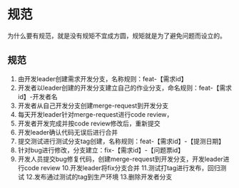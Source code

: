 # 规范

为什么要有规范，就是没有规矩不宜成方圆，规矩就是为了避免问题而设立的。

## 规范
1. 由开发leader创建需求开发分支，名称规则：feat-【需求id】
2. 开发者以leader创建的开发分支建立自己的作业分支，命名规则：feat-【需求id】-开发者名
3. 开发者从自己开发分支创建merge-request到开发分支
4. 每天开发leader针对merge-request进行code review，
5. 开发者开发完成并按code review修改后，重新提交
6. 开发leader确认代码无误后进行合并
7. 提交测试进行测试分支tag创建，名称规则：feat-【需求id】-【提测日期】
8. 针对bug进行修改，分支建立：fix-【需求id】-【问题票id】
9. 开发人员提交bug修复代码，创建merge-request到开发分支，开发leader进行code review
10.开发leader将fix分支合并
11.测试打tag进行发布，回归测试
12.发布通过测试的tag到生产环境
13.删除开发者分支
